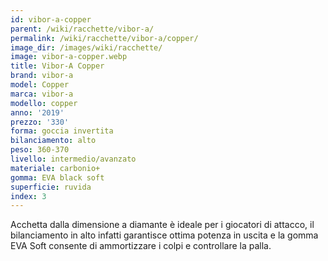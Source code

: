 ```yaml
---
id: vibor-a-copper
parent: /wiki/racchette/vibor-a/
permalink: /wiki/racchette/vibor-a/copper/
image_dir: /images/wiki/racchette/
image: vibor-a-copper.webp
title: Vibor-A Copper
brand: vibor-a
model: Copper
marca: vibor-a
modello: copper
anno: '2019'
prezzo: '330'
forma: goccia invertita
bilanciamento: alto
peso: 360-370
livello: intermedio/avanzato
materiale: carbonio+
gomma: EVA black soft
superficie: ruvida
index: 3
---
```

Acchetta dalla dimensione a diamante è ideale per i giocatori di attacco, il bilanciamento in alto infatti garantisce ottima potenza in uscita e la gomma EVA Soft consente di ammortizzare i colpi e controllare la palla.